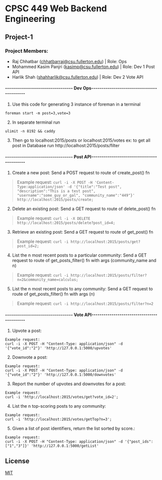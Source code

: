 
# CPSC 449 Web Backend Engineering
## Project-1
### Project Members:
* Raj Chhatbar (chhatbarraj@csu.fullerton.edu) | Role: Ops
* Mohammed Kasim Panjri (kasimp@csu.fullerton.edu) | Role: Dev 1 Post API
* Harlik Shah (shahharlik@csu.fullerton.edu) | Role: Dev 2 Vote API


#### ---------------------------------- Dev Ops-------------------------------------------
1) Use this code for generating 3 instance of foreman in a terminal
```
foreman start -m post=3,vote=3
```

2) In separate terminal run
```
ulimit -n 8192 && caddy
```

3) Then go to localhost:2015/posts or localhost:2015/votes
ex: to get all post in Database run
http://localhost:2015/posts/filter

#### ---------------------------------- Post API-------------------------------------------
1. Create a new post: Send a POST request to route of create_post() fn
> Example request:
> 	`curl -i -X POST -H 'Content-Type:application/json' -d '{"title":"Test post", "description":"This is a test post", "username":"some_guy_or_gal", "community_name":"449"}' http://localhost:2015/posts/create;`

2. Delete an existing post: Send a GET request to route of delete_post() fn
> Example request:
> 	`curl -i -X DELETE http://localhost:2015/posts/delete?post_id=4;`

3. Retrieve an existing post: Send a GET request to route of get_post() fn
> Example request:
> 	`curl -i http://localhost:2015/posts/get?post_id=2;`

4. List the n most recent posts to a particular community: Send a GET request to route of get_posts_filter() fn with args (community_name and n)
> Example request:
> 	`curl -i http://localhost:2015/posts/filter?n=2&community_name=calculus;`

5. List the n most recent posts to any community: Send a GET request to route of get_posts_filter() fn with args (n)
> Example request:
>	`curl -i http://localhost:2015/posts/filter?n=2`


#### ---------------------------------- Vote API-------------------------------------------



1) Upvote a post:
```
Example request:
curl -i -X POST -H "Content-Type: application/json" -d '{"vote_id":"2"}' 'http://127.0.0.1:5000/upvotes'
```

2) Downvote a post:
```
Example request:
curl -i -X POST -H "Content-Type: application/json" -d '{"vote_id":"2"}' 'http://127.0.0.1:5000/downvotes'
```

3) Report the number of upvotes and downvotes for a post:
```
Example request:
curl -i 'http://localhost:2015/votes/get?vote_id=2';
```

4) List the n top-scoring posts to any community:
```
Example request:
curl -i 'http://localhost:2015/votes/getTop?n=3';
```

5) Given a list of post identifiers, return the list sorted by score.:
```
Example request:
curl -i -X POST -H "Content-Type: application/json" -d '{"post_ids":["1","3"]}' 'http://127.0.0.1:5000/getList'
```

## License
[MIT](https://choosealicense.com/licenses/mit/)

